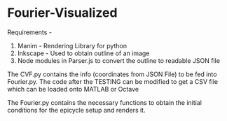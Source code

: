 # Fourier-Visualized

Requirements - 

1) Manim - Rendering Library for python
2) Inkscape - Used to obtain outline of an image
3) Node modules in Parser.js to convert the outline to readable JSON file

The CVF.py contains the info (coordinates from JSON File) to be fed into Fourier.py. The code after the TESTING can be modified to get a CSV file which can be loaded onto MATLAB or Octave

The Fourier.py contains the necessary functions to obtain the initial conditions for the epicycle setup and renders it.
